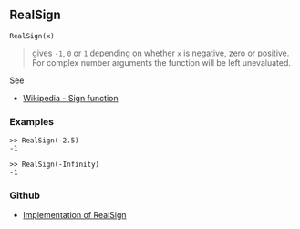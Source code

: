 ## RealSign

```
RealSign(x)
```

> gives `-1`, `0` or `1` depending on whether `x` is negative, zero or positive. For complex number arguments the function will be left unevaluated.
 
See
* [Wikipedia - Sign function](https://en.wikipedia.org/wiki/Sign_function)

### Examples

```
>> RealSign(-2.5)
-1

>> RealSign(-Infinity)
-1
```

### Github

* [Implementation of RealSign](https://github.com/axkr/symja_android_library/blob/master/symja_android_library/matheclipse-core/src/main/java/org/matheclipse/core/builtin/Arithmetic.java#L4935) 
